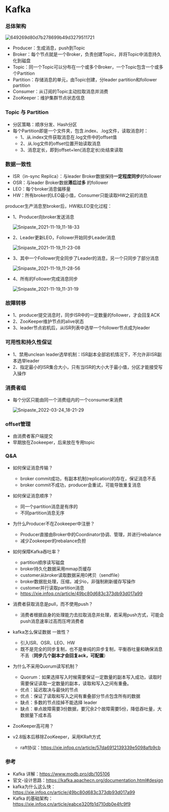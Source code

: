 # Kafka

### 总体架构

![649269d80d7b278699b49d3279511721](https://raw.githubusercontent.com/li-zeyuan/access/master/img/649269d80d7b278699b49d3279511721.png)

- Producer：生成消息，push到Topic
- Broker：每个节点就是一个Broker，负责创建Topic，并将Topic中消息持久化到磁盘
- Topic：同一个Topic可以分布在一个或多个Broker，一个Topic包含一个或多个Partition
- Partition：存储消息的单元，由Topic创建，分leader partition和follower partition
- Consumer：从订阅的Topic主动拉取消息并消费
- ZooKeeper：维护集群节点状态信息

### Topic 与 Partition
- 分区策略：顺序分发、Hash分区
- 每个Partition即是一个文件夹，包含.index、.log文件，读取消息时：
    - 1、从.index文件获取消息在.log文件中的offset值
    - 2、从.log文件的offset位置开始读取消息
    - 3、消息定长，即到offset+len(消息定长)处结束读取

### 数据一致性

- ISR（in-sync Replica）：与leader Broker数据保持**一定程度同步**的follower
- OSR：与leader Broker数据**滞后过多** 的follower
- LEO：每个broker消息偏移量
- HW：所有broker的LEO最小值，Consumer只能读取HW之前的消息

producer生产消息至broker后，HW和LEO变化过程：

- 1、Producer向broker发送消息

  ![Snipaste_2021-11-19_11-18-33](https://raw.githubusercontent.com/li-zeyuan/access/master/img/Snipaste_2021-11-19_11-18-33.png)

- 2、Leader更新LEO，Follower开始同步Leader消息

  ![Snipaste_2021-11-19_11-23-08](https://raw.githubusercontent.com/li-zeyuan/access/master/img/Snipaste_2021-11-19_11-23-08.png)

- 3、其中一个Follower完全同步了Leader的消息，另一个只同步了部分消息

  ![Snipaste_2021-11-19_11-28-56](https://raw.githubusercontent.com/li-zeyuan/access/master/img/Snipaste_2021-11-19_11-28-56.png)

- 4、所有的Follower完成消息同步

  ![Snipaste_2021-11-19_11-31-19](https://raw.githubusercontent.com/li-zeyuan/access/master/img/Snipaste_2021-11-19_11-31-19.png)

### 故障转移
- 1、producer提交消息时，同步ISR中的一定数量的follower，才会回复ACK
- 2、ZooKeeper维护节点的alive状态
- 3、leader节点宕机后，从ISR列表中选举一个follower节点成为leader

### 可用性和持久性保证
- 1、禁用unclean leader选举机制：ISR副本全部宕机情况下，不允许非ISR副本选举leader
- 2、指定最小的ISR集合大小，只有当ISR的大小大于最小值，分区才能接受写入操作

### 消费者组
- 每个分区只能由同一个消费组内的一个consumer来消费
  
  ![Snipaste_2022-03-24_18-21-29](https://raw.githubusercontent.com/li-zeyuan/access/master/img/Snipaste_2022-03-24_18-21-29.png)

### offset管理
- 由消费者客户端提交
- 早期放在Zookeeper，后来放在专用topic

### Q&A
- 如何保证消息传输？
    - broker commit成功，有副本机制(replication)的存在，保证消息不丢
    - broker commit不成功，producer会重试，可能导致重复消息

- 如何保证消息顺序？
    - 同一个partition消息是有序的
    - 不同partition消息无序

- 为什么Producer不在Zookeeper中注册？
    - Producer直接由Broker中的Coordinator协调、管理，并进行rebalance
    - 减少Zookeeper的rebalance负担

- 如何保障Kafka吞吐率？
    - partition顺序读写磁盘
    - broker持久化数据采用mmap页缓存
    - customer从broker读取数据采用0拷贝（sendfile）
    - broker数据批处理，压缩，减少io，非强制刷新缓存写操作
    - customer并行读取partition消息
    - https://xie.infoq.cn/article/49bc80d683c373db93d017a99
- 消费者获取消息是pull，而不使用push？
    - 消费者根据自身的处理能力去拉取消息并处理，若采用push方式，可能会push消息速率过高而压垮消费者

- kafka怎么保证数据 一致性？
    - 引入ISR、OSR、LEO、HW
    - 既不是完全的同步复制，也不是单纯的异步复制，平衡吞吐量和确保消息不丢（**同步几个副本才会回复ack，可配置**）

- 为什么不采用Quorum读写机制？
    - Quorum：如果选择写入时候需要保证一定数量的副本写入成功，读取时需要保证读取一定数量的副本，读取和写入之间有重叠。
    - 优点：延迟取决与最快的节点
    - 优点：保证了读取和写入之间有重叠部分节点包含所有的数据
    - 缺点：多数的节点挂掉不能选择 leader
    - 缺点：单点故障需要3份数据，要冗余2个故障需要5份，降低吞吐量，大数据量下成本高
  
- ZooKeeper高可用？

- v2.8版本后移除ZooKeeper，采用KRaft方式
    - raft协议：https://xie.infoq.cn/article/57da6912139339e5098afb9cb

### 参考
- Kafka 详解：https://www.modb.pro/db/105106
- 官文-设计思路：https://kafka.apachecn.org/documentation.html#design
- kafka为什么这么快：https://xie.infoq.cn/article/49bc80d683c373db93d017a99
- Kafka 的基础架构：https://xie.infoq.cn/article/eabce320fb1d710db0e4fc9f9